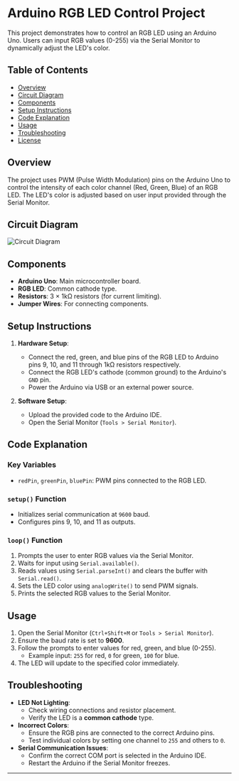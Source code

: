 # Arduino RGB LED Control Project

This project demonstrates how to control an RGB LED using an Arduino Uno. Users can input RGB values (0-255) via the Serial Monitor to dynamically adjust the LED's color.

## Table of Contents
- [Overview](#overview)
- [Circuit Diagram](#circuit-diagram)
- [Components](#components)
- [Setup Instructions](#setup-instructions)
- [Code Explanation](#code-explanation)
- [Usage](#usage)
- [Troubleshooting](#troubleshooting)
- [License](#license)

## Overview
The project uses PWM (Pulse Width Modulation) pins on the Arduino Uno to control the intensity of each color channel (Red, Green, Blue) of an RGB LED. The LED's color is adjusted based on user input provided through the Serial Monitor.

## Circuit Diagram
![Circuit Diagram](image.png)


## Components
- **Arduino Uno**: Main microcontroller board.
- **RGB LED**: Common cathode type.
- **Resistors**: 3 × 1kΩ resistors (for current limiting).
- **Jumper Wires**: For connecting components.

## Setup Instructions
1. **Hardware Setup**:
   - Connect the red, green, and blue pins of the RGB LED to Arduino pins 9, 10, and 11 through 1kΩ resistors respectively.
   - Connect the RGB LED's cathode (common ground) to the Arduino's `GND` pin.
   - Power the Arduino via USB or an external power source.

2. **Software Setup**:
   - Upload the provided code to the Arduino IDE.
   - Open the Serial Monitor (`Tools > Serial Monitor`).

## Code Explanation
### Key Variables
- `redPin`, `greenPin`, `bluePin`: PWM pins connected to the RGB LED.

### `setup()` Function
- Initializes serial communication at `9600` baud.
- Configures pins 9, 10, and 11 as outputs.

### `loop()` Function
1. Prompts the user to enter RGB values via the Serial Monitor.
2. Waits for input using `Serial.available()`.
3. Reads values using `Serial.parseInt()` and clears the buffer with `Serial.read()`.
4. Sets the LED color using `analogWrite()` to send PWM signals.
5. Prints the selected RGB values to the Serial Monitor.

## Usage
1. Open the Serial Monitor (`Ctrl+Shift+M` or `Tools > Serial Monitor`).
2. Ensure the baud rate is set to **9600**.
3. Follow the prompts to enter values for red, green, and blue (0-255).
   - Example input: `255` for red, `0` for green, `100` for blue.
4. The LED will update to the specified color immediately.

## Troubleshooting
- **LED Not Lighting**:
  - Check wiring connections and resistor placement.
  - Verify the LED is a **common cathode** type.
- **Incorrect Colors**:
  - Ensure the RGB pins are connected to the correct Arduino pins.
  - Test individual colors by setting one channel to `255` and others to `0`.
- **Serial Communication Issues**:
  - Confirm the correct COM port is selected in the Arduino IDE.
  - Restart the Arduino if the Serial Monitor freezes.
---